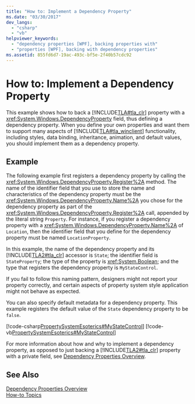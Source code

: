 ```yaml
---
title: "How to: Implement a Dependency Property"
ms.date: "03/30/2017"
dev_langs: 
  - "csharp"
  - "vb"
helpviewer_keywords: 
  - "dependency properties [WPF], backing properties with"
  - "properties [WPF], backing with dependency properties"
ms.assetid: 855fd6d7-19ac-493c-bf5e-2f40b57cdc92
---
```

# How to: Implement a Dependency Property
This example shows how to back a [!INCLUDE[TLA#tla_clr](../../../../includes/tlasharptla-clr-md.md)] property with a <xref:System.Windows.DependencyProperty> field, thus defining a dependency property. When you define your own properties and want them to support many aspects of [!INCLUDE[TLA#tla_winclient](../../../../includes/tlasharptla-winclient-md.md)] functionality, including styles, data binding, inheritance, animation, and default values, you should implement them as a dependency property.  
  
## Example  
 The following example first registers a dependency property by calling the <xref:System.Windows.DependencyProperty.Register%2A> method. The name of the identifier field that you use to store the name and characteristics of the dependency property must be the <xref:System.Windows.DependencyProperty.Name%2A> you chose for the dependency property as part of the <xref:System.Windows.DependencyProperty.Register%2A> call, appended by the literal string `Property`. For instance, if you register a dependency property with a <xref:System.Windows.DependencyProperty.Name%2A> of `Location`, then the identifier field that you define for the dependency property must be named `LocationProperty`.  
  
 In this example, the name of the dependency property and its [!INCLUDE[TLA2#tla_clr](../../../../includes/tla2sharptla-clr-md.md)] accessor is `State`; the identifier field is `StateProperty`; the type of the property is <xref:System.Boolean>; and the type that registers the dependency property is `MyStateControl`.  
  
 If you fail to follow this naming pattern, designers might not report your property correctly, and certain aspects of property system style application might not behave as expected.  
  
 You can also specify default metadata for a dependency property. This example registers the default value of the `State` dependency property to be `false`.  
  
 [!code-csharp[PropertySystemEsoterics#MyStateControl](../../../../samples/snippets/csharp/VS_Snippets_Wpf/PropertySystemEsoterics/CSharp/SDKSampleLibrary/class1.cs#mystatecontrol)]
 [!code-vb[PropertySystemEsoterics#MyStateControl](../../../../samples/snippets/visualbasic/VS_Snippets_Wpf/PropertySystemEsoterics/visualbasic/sdksamplelibrary/class1.vb#mystatecontrol)]  
  
 For more information about how and why to implement a dependency property, as opposed to just backing a [!INCLUDE[TLA2#tla_clr](../../../../includes/tla2sharptla-clr-md.md)] property with a private field, see [Dependency Properties Overview](../../../../docs/framework/wpf/advanced/dependency-properties-overview.md).  
  
## See Also  
 [Dependency Properties Overview](../../../../docs/framework/wpf/advanced/dependency-properties-overview.md)  
 [How-to Topics](../../../../docs/framework/wpf/advanced/properties-how-to-topics.md)
